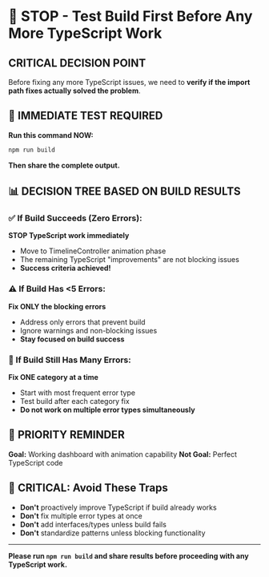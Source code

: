 # 🚫 STOP - Test Build First Before Any More TypeScript Work

## CRITICAL DECISION POINT

Before fixing any more TypeScript issues, we need to **verify if the import path fixes actually solved the problem**.

## 🧪 IMMEDIATE TEST REQUIRED

**Run this command NOW:**

```bash
npm run build
```

**Then share the complete output.**

## 📊 DECISION TREE BASED ON BUILD RESULTS

### ✅ If Build Succeeds (Zero Errors):

**STOP TypeScript work immediately**

- Move to TimelineController animation phase
- The remaining TypeScript "improvements" are not blocking issues
- **Success criteria achieved!**

### ⚠️ If Build Has <5 Errors:

**Fix ONLY the blocking errors**

- Address only errors that prevent build
- Ignore warnings and non-blocking issues
- **Stay focused on build success**

### 🔴 If Build Still Has Many Errors:

**Fix ONE category at a time**

- Start with most frequent error type
- Test build after each category fix
- **Do not work on multiple error types simultaneously**

## 🎯 PRIORITY REMINDER

**Goal:** Working dashboard with animation capability **Not Goal:** Perfect TypeScript code

## 🚨 CRITICAL: Avoid These Traps

- **Don't** proactively improve TypeScript if build already works
- **Don't** fix multiple error types at once
- **Don't** add interfaces/types unless build fails
- **Don't** standardize patterns unless blocking functionality

---

**Please run `npm run build` and share results before proceeding with any TypeScript work.**